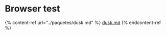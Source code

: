 # Browser test



{% content-ref url="../paquetes/dusk.md" %}
[dusk.md](../paquetes/dusk.md)
{% endcontent-ref %}
